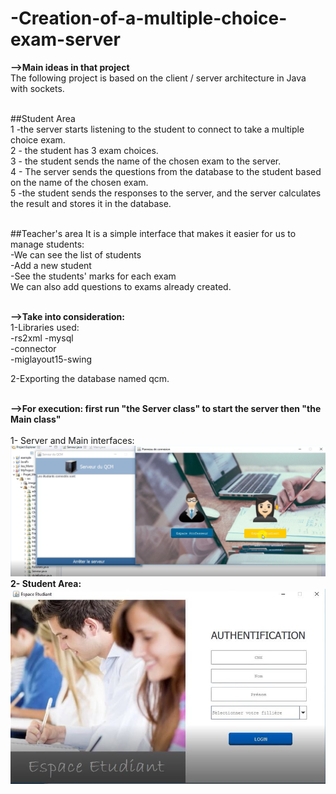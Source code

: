 # -Creation-of-a-multiple-choice-exam-server


**-->Main ideas in that project<br/>**
The following project is based on the client / server architecture in Java with sockets.<br/><br/>

##Student Area <br/>
1 -the server starts listening to the student to connect to take a multiple choice exam. <br/>
2 - the student has 3 exam choices. <br/>
3 - the student sends the name of the chosen exam to the server. <br/>
4 - The server sends the questions from the database to the student based on the name of the chosen exam. <br/>
5 -the student sends the responses to the server, and the server calculates the result and stores it in the database.<br/><br/>

##Teacher's area It is a simple interface that makes it easier for us to manage students: <br/>
  -We can see the list of students <br/>
  -Add a new student <br/>
  -See the students' marks for each exam <br/>
We can also add questions to exams already created.<br/><br/>

**-->Take into consideration:<br/>**
1-Libraries used: <br/>
  -rs2xml -mysql<br/>
  -connector <br/>
  -miglayout15-swing<br/>

2-Exporting the database named qcm.<br/><br/>

**-->For execution: first run "the Server class" to start the server then "the Main class"**<br/><br/>
1-  Server and Main interfaces:<br/>
![](images/Server+Main.png)
**2-  Student Area:**<br/>
![](images/StudentArea.JPG)<br/><br/>
